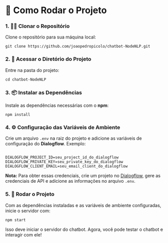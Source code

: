 <h1>🚀 Como Rodar o Projeto</h1>

<h3>1. 🧑‍💻 <strong>Clonar o Repositório</strong></h3>
<p>Clone o repositório para sua máquina local:</p>
<pre><code>git clone https://github.com/joaopedropicolo/chatbot-NodeNLP.git</code></pre>

<h3>2. 📂 <strong>Acessar o Diretório do Projeto</strong></h3>
<p>Entre na pasta do projeto:</p>
<pre><code>cd chatbot-NodeNLP</code></pre>

<h3>3. 📦 <strong>Instalar as Dependências</strong></h3>
<p>Instale as dependências necessárias com o <strong>npm</strong>:</p>
<pre><code>npm install</code></pre>

<h3>4. ⚙️ <strong>Configuração das Variáveis de Ambiente</strong></h3>
<p>Crie um arquivo <code>.env</code> na raiz do projeto e adicione as variáveis de configuração do <strong>Dialogflow</strong>. Exemplo:</p>
<pre><code>
DIALOGFLOW_PROJECT_ID=seu_project_id_do_dialogflow
DIALOGFLOW_PRIVATE_KEY=seu_private_key_do_dialogflow
DIALOGFLOW_CLIENT_EMAIL=seu_email_client_do_dialogflow
</code></pre>

<p><strong>Nota:</strong> Para obter essas credenciais, crie um projeto no <a href="https://dialogflow.cloud.google.com/" target="_blank">Dialogflow</a>, gere as credenciais de API e adicione as informações no arquivo <code>.env</code>.</p>

<h3>5. 🚀 <strong>Rodar o Projeto</strong></h3>
<p>Com as dependências instaladas e as variáveis de ambiente configuradas, inicie o servidor com:</p>
<pre><code>npm start</code></pre>

<p>Isso deve iniciar o servidor do chatbot. Agora, você pode testar o chatbot e interagir com ele!</p>
